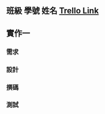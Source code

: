 ## 班級 學號 姓名  [Trello Link](https://trello.com/b/y9UH4rpi/oose)

## 實作一

### 需求

### 設計

### 撰碼

### 測試